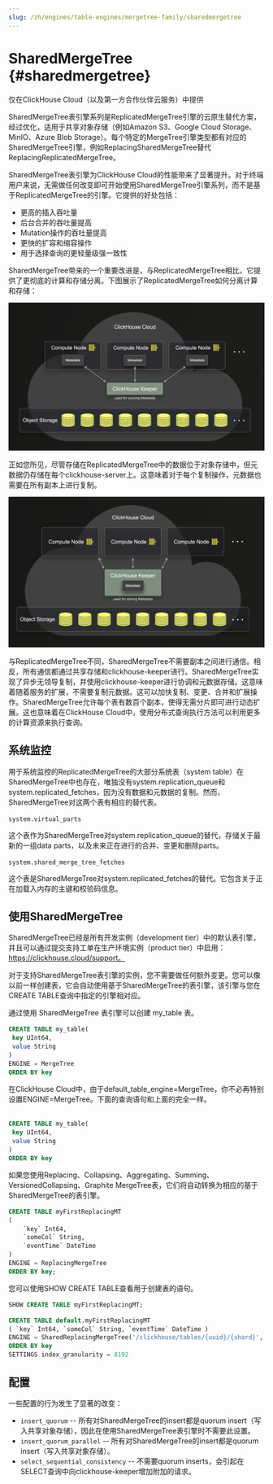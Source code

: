 ```yaml
---
slug: /zh/engines/table-engines/mergetree-family/sharedmergetree
---
```

# SharedMergeTree {#sharedmergetree}


仅在ClickHouse Cloud（以及第一方合作伙伴云服务）中提供

SharedMergeTree表引擎系列是ReplicatedMergeTree引擎的云原生替代方案，经过优化，适用于共享对象存储（例如Amazon S3、Google Cloud Storage、MinIO、Azure Blob Storage）。每个特定的MergeTree引擎类型都有对应的SharedMergeTree引擎，例如ReplacingSharedMergeTree替代ReplacingReplicatedMergeTree。

SharedMergeTree表引擎为ClickHouse Cloud的性能带来了显著提升。对于终端用户来说，无需做任何改变即可开始使用SharedMergeTree引擎系列，而不是基于ReplicatedMergeTree的引擎。它提供的好处包括：

- 更高的插入吞吐量
- 后台合并的吞吐量提高
- Mutation操作的吞吐量提高
- 更快的扩容和缩容操作
- 用于选择查询的更轻量级强一致性

SharedMergeTree带来的一个重要改进是，与ReplicatedMergeTree相比，它提供了更彻底的计算和存储分离。下图展示了ReplicatedMergeTree如何分离计算和存储：

![ReplicatedMergeTree Diagram](../../../images/shared-merge-tree-1.png)

正如您所见，尽管存储在ReplicatedMergeTree中的数据位于对象存储中，但元数据仍存储在每个clickhouse-server上。这意味着对于每个复制操作，元数据也需要在所有副本上进行复制。

![ReplicatedMergeTree Diagram](../../../images/shared-merge-tree-2.png)

与ReplicatedMergeTree不同，SharedMergeTree不需要副本之间进行通信。相反，所有通信都通过共享存储和clickhouse-keeper进行。SharedMergeTree实现了异步无领导复制，并使用clickhouse-keeper进行协调和元数据存储。这意味着随着服务的扩展，不需要复制元数据。这可以加快复制、变更、合并和扩展操作。SharedMergeTree允许每个表有数百个副本，使得无需分片即可进行动态扩展。这也意味着在ClickHouse Cloud中，使用分布式查询执行方法可以利用更多的计算资源来执行查询。


## 系统监控

用于系统监控的ReplicatedMergeTree的大部分系统表（system table）在SharedMergeTree中也存在，唯独没有system.replication_queue和system.replicated_fetches，因为没有数据和元数据的复制。然而，SharedMergeTree对这两个表有相应的替代表。

`system.virtual_parts`

这个表作为SharedMergeTree对system.replication_queue的替代，存储关于最新的一组data parts，以及未来正在进行的合并、变更和删除parts。

`system.shared_merge_tree_fetches`

这个表是SharedMergeTree对system.replicated_fetches的替代。它包含关于正在加载入内存的主键和校验码信息。

## 使用SharedMergeTree

SharedMergeTree已经是所有开发实例（development tier）中的默认表引擎，并且可以通过提交支持工单在生产环境实例（product tier）中启用：https://clickhouse.cloud/support。

对于支持SharedMergeTree表引擎的实例，您不需要做任何额外变更。您可以像以前一样创建表，它会自动使用基于SharedMergeTree的表引擎，该引擎与您在CREATE TABLE查询中指定的引擎相对应。

通过使用 SharedMergeTree 表引擎可以创建 my_table 表。

```sql
CREATE TABLE my_table(
 key UInt64,
 value String
)
ENGINE = MergeTree
ORDER BY key 
```

在ClickHouse Cloud中，由于default_table_engine=MergeTree，你不必再特别设置ENGINE=MergeTree。下面的查询语句和上面的完全一样。

```sql

CREATE TABLE my_table(
 key UInt64,
 value String
)
ORDER BY key 
```

如果您使用Replacing、Collapsing、Aggregating、Summing、VersionedCollapsing、Graphite MergeTree表，它们将自动转换为相应的基于SharedMergeTree的表引擎。

```sql
CREATE TABLE myFirstReplacingMT
(
    `key` Int64,
    `someCol` String,
    `eventTime` DateTime
)
ENGINE = ReplacingMergeTree
ORDER BY key;
```

您可以使用SHOW CREATE TABLE查看用于创建表的语句。

``` sql
SHOW CREATE TABLE myFirstReplacingMT;
```

```sql
CREATE TABLE default.myFirstReplacingMT 
( `key` Int64, `someCol` String, `eventTime` DateTime ) 
ENGINE = SharedReplacingMergeTree('/clickhouse/tables/{uuid}/{shard}', '{replica}') 
ORDER BY key 
SETTINGS index_granularity = 8192
```

## 配置

一些配置的行为发生了显著的改变：

- `insert_quorum` -- 所有对SharedMergeTree的insert都是quorum insert（写入共享对象存储），因此在使用SharedMergeTree表引擎时不需要此设置。
- `insert_quorum_parallel` -- 所有对SharedMergeTree的insert都是quorum insert（写入共享对象存储）。
- `select_sequential_consistency` -- 不需要quorum inserts，会引起在SELECT查询中向clickhouse-keeper增加附加的请求。
